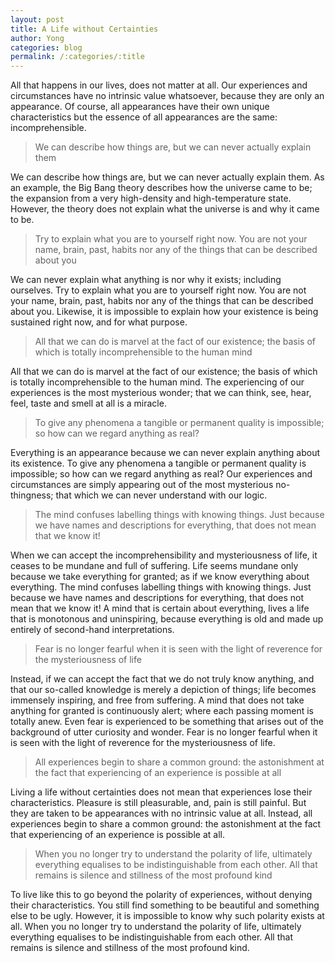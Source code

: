```yaml
---
layout: post
title: A Life without Certainties
author: Yong
categories: blog
permalink: /:categories/:title
---
```


All that happens in our lives, does not matter at all. Our experiences and circumstances have no intrinsic value whatsoever, because they are only an appearance. Of course, all appearances have their own unique characteristics but the essence of all appearances are the same: incomprehensible.

> We can describe how things are, but we can never actually explain them

We can describe how things are, but we can never actually explain them. As an example, the Big Bang theory describes how the universe came to be; the expansion from a very high-density and high-temperature state. However, the theory does not explain what the universe is and why it came to be.

> Try to explain what you are to yourself right now. You are not your name, brain, past, habits nor any of the things that can be described about you

We can never explain what anything is nor why it exists; including ourselves. Try to explain what you are to yourself right now. You are not your name, brain, past, habits nor any of the things that can be described about you. Likewise, it is impossible to explain how your existence is being sustained right now, and for what purpose.

> All that we can do is marvel at the fact of our existence; the basis of which is totally incomprehensible to the human mind

All that we can do is marvel at the fact of our existence; the basis of which is totally incomprehensible to the human mind. The experiencing of our experiences is the most mysterious wonder; that we can think, see, hear, feel, taste and smell at all is a miracle.

> To give any phenomena a tangible or permanent quality is impossible; so how can we regard anything as real?

Everything is an appearance because we can never explain anything about its existence. To give any phenomena a tangible or permanent quality is impossible; so how can we regard anything as real? Our experiences and circumstances are simply appearing out of the most mysterious no-thingness; that which we can never understand with our logic.

> The mind confuses labelling things with knowing things. Just because we have names and descriptions for everything, that does not mean that we know it!

When we can accept the incomprehensibility and mysteriousness of life, it ceases to be mundane and full of suffering. Life seems mundane only because we take everything for granted; as if we know everything about everything. The mind confuses labelling things with knowing things. Just because we have names and descriptions for everything, that does not mean that we know it! A mind that is certain about everything, lives a life that is monotonous and uninspiring, because everything is old and made up entirely of second-hand interpretations.

> Fear is no longer fearful when it is seen with the light of reverence for the mysteriousness of life

Instead, if we can accept the fact that we do not truly know anything, and that our so-called knowledge is merely a depiction of things; life becomes immensely inspiring, and free from suffering. A mind that does not take anything for granted is continuously alert; where each passing moment is totally anew. Even fear is experienced to be something that arises out of the background of utter curiosity and wonder. Fear is no longer fearful when it is seen with the light of reverence for the mysteriousness of life.

> All experiences begin to share a common ground: the astonishment at the fact that experiencing of an experience is possible at all

Living a life without certainties does not mean that experiences lose their characteristics. Pleasure is still pleasurable, and, pain is still painful. But they are taken to be appearances with no intrinsic value at all. Instead, all experiences begin to share a common ground: the astonishment at the fact that experiencing of an experience is possible at all.

> When you no longer try to understand the polarity of life, ultimately everything equalises to be indistinguishable from each other. All that remains is silence and stillness of the most profound kind

To live like this to go beyond the polarity of experiences, without denying their characteristics. You still find something to be beautiful and something else to be ugly. However, it is impossible to know why such polarity exists at all. When you no longer try to understand the polarity of life, ultimately everything equalises to be indistinguishable from each other. All that remains is silence and stillness of the most profound kind.
